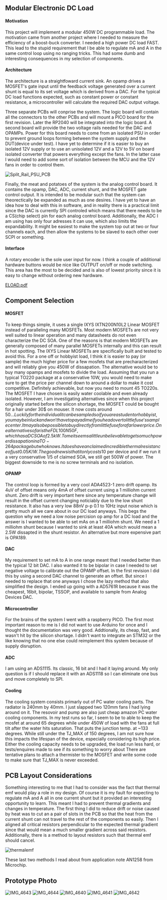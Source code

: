
## Modular Electronic DC Load
#### Motivation
This project will implement a modular 450W DC programmable load. The motivation came from another 
project where I needed to measure the efficiency of a boost-buck converter. I needed a high power 
DC load FAST. This lead to the stupid requirement that I be able to regulate mA and A in the same control loop using no ranging tricks. This had some dumb and interesting consequences in my selection of components.

#### Architecture
The architecture is a straightfoward current sink. An opamp drives a MOSFET's gate input until the feedback voltage generated over a current shunt is equal to its set voltage which is derived from a DAC. For the typical DC load functions expected, such as constant power or constant resistance, a microcontroller will calculate the required DAC output voltage.

Three separate PCBs will conprise the system. The logic board will contain all the connectors to the other PCBs and will mount a PICO board for the first revision. Later the RP2040 will be integrated into the logic board. A second board will provide the two voltage rails needed for the DAC and OPAMPs. Power for this board needs to come from an isolated PSU in order to prevent ground loops forming between the system supply and the DUT(device under test). I have yet to determine if it is easier to buy an isolated 12V supply or to use an unisolated 12V and a 12V to 5V on board isolated converter that powers everything except the fans. In the latter case I would need to add some sort of isolation between the MCU and the 12V fans in order to control them. 

![Split_Rail_PSU_PCB](https://user-images.githubusercontent.com/39673402/229370392-50b97abc-971b-4481-9c1c-05598c40625c.PNG)

Finally, the meat and potatoes of the system is the analog control board. It contains the opamp, DAC, ADC, current shunt, and the MOSFET gate control output. It is intended to be modular such that the system can theorectically be expanded as much as one desires. I have yet to have an idea how to deal with this in software, and in reality there is a practical limit since the DAC is currently SPI controled which means that there needs to be a CS(chip select) pin for each analog control board. Additionally, the ADC I am using has only four adresses it can use, which also limits the expandability. It might be easiest to make the system top out at two or four channels each, and then allow the systems to be slaved to each other over SCPI or something.  

#### Interface
A rotary encoder is the sole user input for now. I think a couple of additional hardware buttons would be nice like OUTPUT on/off or mode switching. This area has the most to be decided and is also of lowest priority since it is easy to change without ordering new hardware.

[ELOAD.pdf](https://github.com/EnemyoftheFarmer/ELOAD/files/11132888/ELOAD.pdf)
## Component Selection
#### MOSFET
To keep things simple, it uses a single IXYS IXTN200N10L2 Linear MOSFET instead of paralleling many MOSFETs. Most modern MOSFETs are not very well suited to linear operation and many datasheets do not even characterize the DC SOA. One of the reasons is that modern MOSFETs are generally composed of many parallel MOSFETs internally and this can result in hot spotting. The IXYS Linear MOSFETs are specifically built and tested to avoid this. For a one off or hobbyist 
load, I think it is easier to pay (or sample) the much higher price for a few mosfets that 
are precharacterized and will reliably give you 450W of dissapation. The alternative would be to
buy many opamps and mosfets to divide the load. Assuming that you run a typical
TO220 package at a conservative 10W, you would need to make sure to get the price per channel down to around a dollar to make it cost competitive. Definitely achievable, but now you need to mount 45 TO220s. The MOSFET I have chosen is easily water coolable and even already isolated. 
However, I am investigating alternatives since when this project originally started before the silicon shortage, the MOSFET could be bought for a hair under 30$ on mouser. It now costs around 50$... Luckily for the individual it can be sampled so if you are a student or hobbyist, you may be in luck and won't have to pay a dime if you head over to littlefuse's sample center. It may also be possible to buy directly from littlefuse for a far lower price. One alternative so far is the FDL100N50F, which has a DC SOA of 2.5kW. To me it seems a little unbelievable to get so much power dissapation in a TO-264 package but who knows. It does have an claimed incredible thermal resistance of just 0.05K/W. The good news is that it only costs 10$ per device and if we run it a very conservative 1/5 of claimed SOA, we still get 500W of power. The biggest downside to me is no screw terminals and no isolation. 
#### OPAMP 
The control loop is formed by a very cool ADA4523-1 zero drift opamp. Its 4uV of offset means only 4mA of offset current using a 1 milliohm current shunt. Zero drift is very important here since any temperature change will result in the offset current changing noticiably due to the low shunt resistance. It also has a very low 88nV p-p 0.1 to 10Hz input noise which is pretty much all we care about in our DC load anyways. This begs the question why we need a low noise percision op amp for a DC load and the answer is I wanted to be able to set mAs on a 1 milliohm shunt. We need a 1 milliohm shunt because I wanted to sink at least 40A which would mean a 2.5W dissapted in the shunt resistor. An alternative but more expensive part is OPA189.   
#### DAC
My requirement to set mA to A in one range meant that I needed better than the typical 12 bit DAC. I also wanted it to be bipolar in case I needed to set negative voltage to calibrate out the OPAMP offset. In the first revision I did this by using a second DAC channel to generate an offset. But since I needed to replace that one anyways I chose the lazy method that also simplified the design. I ended up going with a AD5761R because it was the cheapest, 16bit, bipolar, TSSOP, and available to sample from Analog Devices DAC.
#### Microcontroller
For the brains of the system I went with a raspberry PICO. The first most important reason to me is I did not want to use Arduino for once and I thought the documentation was very good. Addtionally, its cheap, fast, and wasn't hit by the silicon shortage. I didn't want to integrate an STM32 or the like knowing that no one else could reimplement this system because of supply disruption. 
#### ADC
I am using an ADS1115. Its classic, 16 bit and I had it laying around. My only question is if I should replace it with an ADS1118 so I can eliminate one bus and move completely to SPI.
#### Cooling
The cooling system consists primarly out of PC water cooling parts. The radiator is 240mm by 40mm. I just slapped two 120mm fans I had lying around on it. The resovoir and pump are also just cheap amazon PC water cooling components. In my test runs so far, I seem to be to able to keep the mosfet at around 65 degrees while under 450W of load with the fans at full tilt after the water hits saturation. That puts the junction temp. at ~133 degrees. While still under the TJ_MAX of 150 degrees, I am not sure how this impacts the lifespan of the device, especially considering its high price. Either the cooling capacity needs to be upgraded, the load run less hard, or tests/enquires made to see if its something to worry about  There are tentative plans to attach a thermister to the MOSFET and write some code to make sure that TJ_MAX is never exceeded. 

## PCB Layout Considerations
Something interesting to me that I had to consider was the fact that thermal emf would play a role in my design. Of course it is my fault for expecting to regulate mA and A all in one current shunt but it provided an interesting opportunity to learn. This meant I had to prevent thermal gradients and changes in temperature. The first thing I did to reduce drift or noise caused by heat was to cut an a pair of slots in the PCB so that the heat from the current shunt can not travel to the rest of the components so easily. Then I aligned all critical resistors perpendicular to the expected thermal gradient since that would mean a much smaller gradient across said resistors. Additionally, there is a method to layout resistors such that thermal emf should cancel. 

![thermalemf](https://user-images.githubusercontent.com/39673402/229371627-f74cb81a-f8ba-4faa-a0ef-7e3791f45b54.PNG)
 
These last two methods I read about from application note AN1258 from Microchip. 
 
## Prototype Photo
![IMG_4643](https://user-images.githubusercontent.com/39673402/229368772-f2513950-0236-4be2-a8cd-0143ab87b48f.JPG)
![IMG_4644](https://user-images.githubusercontent.com/39673402/229372127-8c2f10e3-2870-4109-bb5a-17fadee6649b.JPG)
![IMG_4640](https://user-images.githubusercontent.com/39673402/229368774-4a613722-99d7-450c-9a4c-d036480de62f.JPG)
![IMG_4641](https://user-images.githubusercontent.com/39673402/229368775-76147a4a-5d2f-4dfb-9dad-a8c76673b586.JPG)
![IMG_4642](https://user-images.githubusercontent.com/39673402/229368777-5fdd2d37-f645-49ea-b14a-b0aa4dd9d9a0.JPG)

